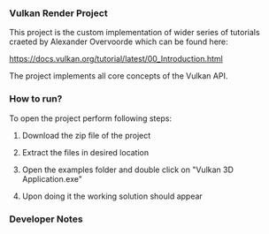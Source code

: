 ### Vulkan Render Project

This project is the custom implementation of wider series of tutorials craeted by Alexander Overvoorde which can be found here:

https://docs.vulkan.org/tutorial/latest/00_Introduction.html

The project implements all core concepts of the Vulkan API.

### How to run?

To open the project perform following steps:

1. Download the zip file of the project

2. Extract the files in desired location

3. Open the examples folder and double click on "Vulkan 3D Application.exe"

4. Upon doing it the working solution should appear


### Developer Notes

